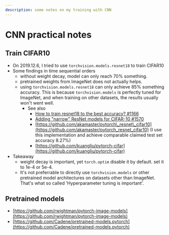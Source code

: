 ```yaml
---
description: some notes on my training with CNN
---
```


# CNN practical notes

## Train CIFAR10

* On 2019.12.6, I tried to use `torchvision.models.resnet18` to train CIFAR10
* Some findings in time sequential orders
  * without weight decay, model can only reach 70% something.
  * pretrained weights from ImageNet does not actually helps.
  * using `torchvision.models.resnet18` can only achieve 85% something accuracy. This is because `torchvision.models` is perfectly tuned for ImageNet, and when training on other datasets, the results usually won't went well.
    * See also
      * [How to train resnet18 to the best accuracy? \#1166](https://github.com/pytorch/vision/issues/1166)
      * [Adding "narrow" ResNet models for CIFAR-10 \#1570](https://github.com/pytorch/vision/issues/1570)
      * [https://github.com/akamaster/pytorch\_resnet\_cifar10](https://github.com/akamaster/pytorch_resnet_cifar10) \(I use this implementation and achieve comparable claimed test set accuracy 8.27%\)
      * [https://github.com/kuangliu/pytorch-cifar](https://github.com/kuangliu/pytorch-cifar)
* Takeaway
  * weight decay is important, yet `torch.optim` disable it by default. set it to 1e-4 or 5e-4.
  * It's not preferrable to directly use `torchvision.models` or other pretrained model architectures on datasets other than ImageNet. That's what so called 'Hyperparameter tuning is important'.

## Pretrained models

* [https://github.com/rwightman/pytorch-image-models](https://github.com/rwightman/pytorch-image-models)
* [https://github.com/Cadene/pretrained-models.pytorch](https://github.com/Cadene/pretrained-models.pytorch)

